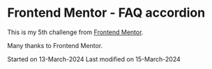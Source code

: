 # Frontend Mentor - FAQ accordion

This is my 5th challenge from [Frontend Mentor](https://www.frontendmentor.io/challenges/faq-accordion-wyfFdeBwBz). 

Many thanks to Frontend Mentor.

Started on 13-March-2024
Last modified on 15-March-2024
